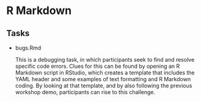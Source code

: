 
# R Markdown

## Tasks

- bugs.Rmd

    This is a debugging task, in which participants seek to find and resolve specific code errors. Clues for this can be found by opening an R Markdown script in RStudio, which creates a template that includes the YAML header and some examples of text formatting and R Markdown coding. By looking at that template, and by also following the previous workshop demo, participants can rise to this challenge.

